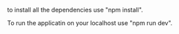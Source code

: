 to install all the dependencies use "npm install".

To run the applicatin on your localhost use "npm run dev".

